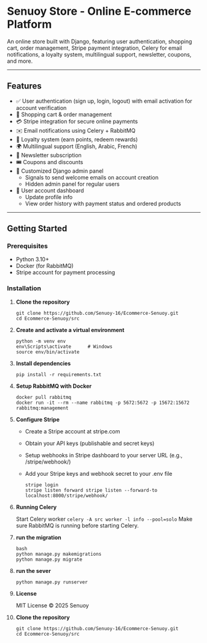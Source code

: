 # Senuoy Store - Online E-commerce Platform

An online store built with Django, featuring user authentication, shopping cart, order management, Stripe payment integration, Celery for email notifications, a loyalty system, multilingual support, newsletter, coupons, and more.

---

## Features

- ✅ User authentication (sign up, login, logout) with email activation for account verification  
- 🛒 Shopping cart & order management  
- 💳 Stripe integration for secure online payments  
- ✉️ Email notifications using Celery + RabbitMQ  
- 🎁 Loyalty system (earn points, redeem rewards)  
- 🌍 Multilingual support (English, Arabic, French)  
- 📰 Newsletter subscription  
- 🎟️ Coupons and discounts  
- 🔐 Customized Django admin panel  
  - Signals to send welcome emails on account creation  
  - Hidden admin panel for regular users  
- 📄 User account dashboard  
  - Update profile info  
  - View order history with payment status and ordered products 

---

## Getting Started

### Prerequisites

  - Python 3.10+  
  - Docker (for RabbitMQ)  
  - Stripe account for payment processing  

### Installation


1. **Clone the repository**
     ```
     git clone https://github.com/Senuoy-16/Ecommerce-Senuoy.git
     cd Ecommerce-Senuoy/src
     ```

2. **Create and activate a virtual environment**
    ```
    python -m venv env
    env\Scripts\activate      # Windows
    source env/bin/activate
    ```


3. **Install dependencies**
    ```
    pip install -r requirements.txt
    ```

4. **Setup RabbitMQ with Docker**
    ```
    docker pull rabbitmq
    docker run -it --rm --name rabbitmq -p 5672:5672 -p 15672:15672 rabbitmq:management
    ```

5. **Configure Stripe**
    - Create a Stripe account at stripe.com
  
    - Obtain your API keys (publishable and secret keys)
  
    - Setup webhooks in Stripe dashboard to your server URL (e.g., /stripe/webhook/)
  
    - Add your Stripe keys and webhook secret to your .env file
  
      ```
      stripe login
      stripe listen forward stripe listen --forward-to localhost:8000/stripe/webhook/
      ```


6. **Running Celery**

    Start Celery worker
        ```
        celery -A src worker -l info --pool=solo
        ```
    Make sure RabbitMQ is running before starting Celery.

7. **run the migration**
    ```
    bash
    python manage.py makemigrations
    python manage.py migrate
    ```

9. **run the sever**
     ```
     python manage.py runserver
     ```

11. **License**

    MIT License © 2025 Senuoy

1. **Clone the repository**
     ```
     git clone https://github.com/Senuoy-16/Ecommerce-Senuoy.git
     cd Ecommerce-Senuoy/src
     ```
